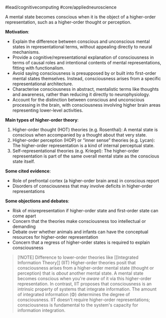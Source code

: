 #lead/cognitivecomputing #core/appliedneuroscience

A mental state becomes conscious when it is the object of a higher-order representation, such as a higher-order thought or perception.

**Motivation**:
- Explain the difference between conscious and unconscious mental states in representational terms, without appealing directly to neural mechanisms.
- Provide a cognitive/representational explanation of consciousness in terms of causal roles and intentional contents of mental representations, fitting with functionalism.
- Avoid saying consciousness is presupposed by or built into first-order mental states themselves. Instead, consciousness arises from a specific representational architecture.
- Characterise consciousness in abstract, mentalistic terms like thoughts and awareness, rather than reducing it directly to neurophysiology.
- Account for the distinction between conscious and unconscious processing in the brain, with consciousness involving higher brain areas representing lower-level activities.

**Main types of higher-order theory**:
1. Higher-order thought (HOT) theories (e.g. Rosenthal): A mental state is conscious when accompanied by a thought about that very state.
2. Higher-order perception (HOP) or “inner sense” theories (e.g. Lycan): The higher-order representation is a kind of internal perceptual state.
3. Self-representational theories (e.g. Kriegel): The higher-order representation is part of the same overall mental state as the conscious state itself.

**Some cited evidence**:
- Role of prefrontal cortex (a higher-order brain area) in conscious report
- Disorders of consciousness that may involve deficits in higher-order representations

**Some objections and debates**:
- Risk of misrepresentation if higher-order state and first-order state can come apart
- Concern that the theories make consciousness too intellectual or demanding
- Debate over whether animals and infants can have the conceptual resources for higher-order representation
- Concern that a regress of higher-order states is required to explain consciousness

> [!NOTE] Difference to lower-order theories like [[Integrated Information Theory]] (IIT)
> Higher-order theories posit that consciousness arises from a higher-order mental state (thought or perception) that is *about* another mental state.  A mental state becomes conscious when you're *aware* of it via this higher-order representation.  In contrast, IIT proposes that consciousness is an intrinsic property of systems that integrate information.  The amount of integrated information (Φ) determines the degree of consciousness.  IIT doesn't require higher-order representations; consciousness is fundamental to the system's capacity for information integration.